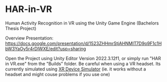 # HAR-in-VR
Human Activity Recognition in VR using the Unity Game Engine (Bachelors Thesis Project)

Overview Presentation: https://docs.google.com/presentation/d/1523ZHHmrStjAHNMIT7D9o9F1c1HbW3YaOy5r4rDlWXE/edit?usp=sharing

Open the Project using Unity Editor Version 2022.3.12f1, or simply run "HAR in VR.exe" from the "Builds" folder. Be careful when using a VR headset. Its currently simulated using [XR Device Simulator](https://docs.unity3d.com/Packages/com.unity.xr.interaction.toolkit@2.0/manual/xr-device-simulator.html) (ie. it works without a headset and might couse problems if you use one)
